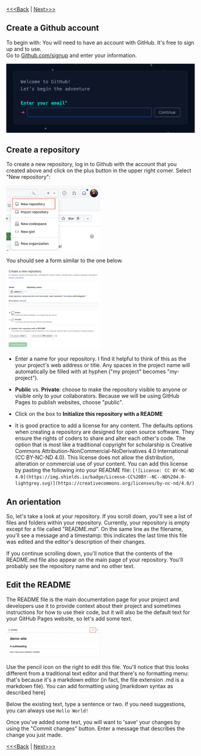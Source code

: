[<<<Back](01-intro.md) | [Next>>>](03-deploy.md)

## Create a Github account

To begin with:
You will need to have an account with GitHub.  It's free to sign up and to use.  
Go to [Github.com/signup](https://github.com/signup) and enter your information. 

<img src="../static/signup.png" alt="sign up form for github"/>


## Create a repository

To create a new repository, log in to Github with the account that you created above and click on the plus button in the upper right corner. Select "New repository":

<img src="../static/create-repo.png" alt="new repository button" width="50%"/>

You should see a form similar to the one below.  

<img src="../static/new_repo.png" alt="new repository form" width="50%"/>

* Enter a name for your repository.  I find it helpful to think of this as the your project's web address or title.  Any spaces in the project name will automatically be filled with at hyphen ("my project" becomes "my-project").

- **Public** vs. **Private**: choose to make the repository visible to anyone or visible only to your collaborators. Because we will be using GitHub Pages to publish websites, choose "public".
* Click on the box to **Initialize this repository with a README**

* It is good practice to add a license for any content. The defaults options when creating a repository are designed for open source software.  They ensure the rights of coders to share and alter each other's code. The option that is most like a traditional copyright for scholarship is Creative Commons Attribution-NonCommercial-NoDerivatives 4.0 International (CC BY-NC-ND 4.0).  This license does not allow the distribution, alteration or commercial use of your content. You can add this license by pasting the following into your README file: `[![License: CC BY-NC-ND 4.0](https://img.shields.io/badge/License-CC%20BY--NC--ND%204.0-lightgrey.svg)](https://creativecommons.org/licenses/by-nc-nd/4.0/)`

## An orientation

So, let's take a look at your repository. If you scroll down, you'll see a list of files and folders within your repository. Currently, your repository is empty except for a file called "README.md". On the same line as the filename, you'll see a message and a timestamp: this indicates the last time this file was edited and the editor's description of their changes.

If you continue scrolling down, you'll notice that the contents of the README.md file also appear on the main page of your repository. You'll probably see the repository name and no other text.

## Edit the README

The README file is the main documentation page for your project and developers use it to provide context about their project and sometimes instructions for how to use their code, but it will also be the default text for your GitHub Pages website, so let's add some text.

<img src="../static/edit-file.png" alt="new repository form" width=50%/>

Use the pencil icon on the right to edit this file. You'll notice that this looks different from a traditional text editor and that there's no formatting menu: that's because it's a markdown editor (in fact, the file extension .md is a markdown file). You can add formatting using [markdown syntax as described here]

Below the existing text, type a sentence or two. If you need suggestions, you can always use `Hello World!`

Once you've added some text, you will want to 'save' your changes by using the "Commit changes" button. Enter a message that describes the change you just made.



[<<<Back](01-intro.md) | [Next>>>](03-deploy.md)